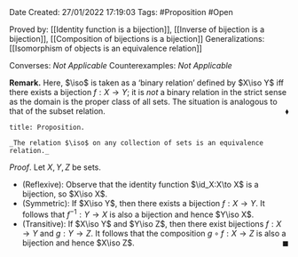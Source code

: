 <br />
<br />

Date Created: 27/01/2022 17:19:03
Tags: #Proposition #Open

Proved by: [[Identity function is a bijection]], [[Inverse of bijection is a bijection]], [[Composition of bijections is a bijection]]
Generalizations: [[Isomorphism of objects is an equivalence relation]]

Converses: _Not Applicable_
Counterexamples: _Not Applicable_

**Remark.** Here, $\iso$ is taken as a $\textrm{`}$binary relation$\textrm{'}$ defined by $X\iso Y$ iff there exists a bijection $f:X\to Y$; it is _not_ a binary relation in the strict sense as the domain is the proper class of all sets. The situation is analogous to that of the subset relation.<span style="float:right;">$\blacklozenge$</span>

``` ad-Proposition
title: Proposition.

_The relation $\iso$ on any collection of sets is an equivalence relation._

```

_Proof_. Let $X,Y,Z$ be sets.
* (Reflexive): Observe that the identity function $\id_X:X\to X$ is a bijection, so $X\iso X$.
* (Symmetric): If $X\iso Y$, then there exists a bijection $f:X\to Y$. It follows that $f^{-1}:Y\to X$ is also a bijection and hence $Y\iso X$.
* (Transitive): If $X\iso Y$ and $Y\iso Z$, then there exist bijections $f:X\to Y$ and $g:Y\to Z$. It follows that the composition $g\circ f:X\to Z$ is also a bijection and hence $X\iso Z$.<span style="float:right;">$\blacksquare$</span>
